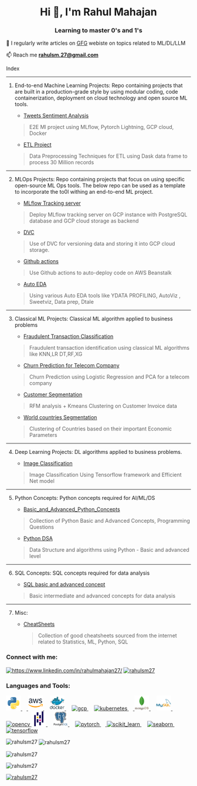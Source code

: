 <h1 align="center">Hi 👋, I'm Rahul Mahajan</h1>
<h3 align="center">Learning to master 0's and 1's</h3>

📝 I regularly write articles on [GFG](https://auth.geeksforgeeks.org/user/rahulsm27) webiste on topics related to ML/DL/LLM

 📫 Reach me **rahulsm.27@gmail.com**

Index

-------------------------------------------------------------------------------------------------------
1. End-to-end Machine Learning Projects: Repo containing projects that are built in a production-grade style by using modular coding, code containerization, deployment on cloud technology and open source ML tools.
    - <a href="https://github.com/rahulsm27/project_sentiment_analysis">  Tweets Sentiment Analysis </a>
    > E2E Ml project using MLflow, Pytorch Lightning, GCP cloud, Docker

    - <a href="https://github.com/rahulsm27/ETL_project"> ETL Project  </a>
    > Data Preprocessing Techniques for ETL using Dask data frame to process 30 Million records

-------------------------------------------------------------------------------------------------------
2. MLOps Projects: Repo containing projects that focus on using specific open-source ML Ops tools. The below repo can be used as a template to incorporate the to0l withing an end-to-end ML project.
   
   - <a href="https://github.com/rahulsm27/ML_GCP_DEPLOY"> MLflow Tracking server</a>
   > Deploy MLflow tracking server on GCP instance with PostgreSQL database and GCP cloud storage as backend
   
   - <a href="https://github.com/rahulsm27/project_dvc"> DVC  </a>
    > Use of DVC for versioning data and storing it into GCP cloud storage.

   - <a href="https://github.com/rahulsm27/GitHub_Actions "> Github actions  </a>
    > Use Github actions to auto-deploy code on AWS Beanstalk
    
    - <a href="https://github.com/rahulsm27/machine_learning/blob/main/AutoEDA%20updated.ipynb" > Auto EDA </a>
    > Using various Auto EDA tools like YDATA PROFILING, AutoViz , Sweetviz, Data prep, Dtale
-------------------------------------------------------------------------------------------------------
3. Classical ML Projects: Classical ML algorithm applied to business problems
    -   <a href="https://github.com/rahulsm27/Fraudulent_transaction_Classification"> Fraudulent Transaction Classification  </a>
     > Fraudulent transaction identification using classical ML algorithms like KNN,LR DT,RF,XG

    -   <a href="https://github.com/rahulsm27/Telecom_Case_Study"> Churn Prediction for Telecom Company  </a>
     > Churn Prediction using Logistic Regression and PCA for a telecom company

   - <a href="https://github.com/rahulsm27/Clustering_RFM"> Customer Segmentation  </a>
    > RFM analysis + Kmeans Clustering on Customer Invoice data

    - <a href="https://github.com/rahulsm27/Clustering_Countries"> World countries Segmentation </a>
    > Clustering of Countries based on their important Economic Parameters

-------------------------------------------------------------------------------------------------------
4. Deep Learning Projects: DL algorithms applied to business problems.

   - <a href="https://github.com/rahulsm27/Vehicle_Damage_Image_Classification"> Image Classification  </a>
   > Image Classification Using Tensorflow framework and Efficient Net model
   
------------------------------------------------------------------------------------------------------- 
5. Python Concepts:  Python concepts required for AI/ML/DS
   - <a href="Basic_and_Advanced_Python_Concepts">  Basic_and_Advanced_Python_Concepts </a>
   > Collection of Python Basic and Advanced Concepts, Programming Questions

   - <a href="https://github.com/rahulsm27/DSA"> Python DSA  </a>
    > Data Structure and algorithms using Python - Basic and advanced level
     
   
------------------------------------------------------------------------------------------------------- 
6. SQL Concepts: SQL concepts required for data analysis
   
   - <a href="SQLbasic intermediate and advanced concepts for data analysis"> SQL basic and advanced concept   </a>
   > Basic intermediate and advanced concepts for data analysis


------------------------------------------------------------------------------------------------------- 
7. Misc: 

   - <a href="https://github.com/rahulsm27/CheatSheets"> CheatSheets  </a>
     > Collection of good cheatsheets sourced from the internet related to Statistics, ML, Python, SQL
  

 
 
  



<h3 align="left">Connect with me:</h3>
<p align="left">
<a href="https://linkedin.com/in/https://www.linkedin.com/in/rahulmahajan27/" target="blank"><img align="center" src="https://raw.githubusercontent.com/rahuldkjain/github-profile-readme-generator/master/src/images/icons/Social/linked-in-alt.svg" alt="https://www.linkedin.com/in/rahulmahajan27/" height="30" width="40" /></a>
<a href="https://auth.geeksforgeeks.org/user/rahulsm27" target="blank"><img align="center" src="https://raw.githubusercontent.com/rahuldkjain/github-profile-readme-generator/master/src/images/icons/Social/geeks-for-geeks.svg" alt="rahulsm27" height="30" width="40" /></a>
</p>

<h3 align="left">Languages and Tools:</h3>
<p align="left"> <a href="https://www.python.org" target="_blank" rel="noreferrer"> <img src="https://raw.githubusercontent.com/devicons/devicon/master/icons/python/python-original.svg" alt="python" width="40" height="40"/> </a>&nbsp;  &nbsp;<a href="https://aws.amazon.com" target="_blank" rel="noreferrer"> <img src="https://raw.githubusercontent.com/devicons/devicon/master/icons/amazonwebservices/amazonwebservices-original-wordmark.svg" alt="aws" width="40" height="40"/> </a>  &nbsp;  &nbsp; <a href="https://www.docker.com/" target="_blank" rel="noreferrer"> <img src="https://raw.githubusercontent.com/devicons/devicon/master/icons/docker/docker-original-wordmark.svg" alt="docker" width="40" height="40"/> </a>&nbsp;  &nbsp; <a href="https://cloud.google.com" target="_blank" rel="noreferrer"> <img src="https://www.vectorlogo.zone/logos/google_cloud/google_cloud-icon.svg" alt="gcp" width="40" height="40"/> </a>&nbsp;  &nbsp; <a href="https://kubernetes.io" target="_blank" rel="noreferrer"> <img src="https://www.vectorlogo.zone/logos/kubernetes/kubernetes-icon.svg" alt="kubernetes" width="40" height="40"/> </a> &nbsp;  &nbsp;<a href="https://www.mongodb.com/" target="_blank" rel="noreferrer"> <img src="https://raw.githubusercontent.com/devicons/devicon/master/icons/mongodb/mongodb-original-wordmark.svg" alt="mongodb" width="40" height="40"/> </a>&nbsp;  &nbsp; <a href="https://www.mysql.com/" target="_blank" rel="noreferrer"> <img src="https://raw.githubusercontent.com/devicons/devicon/master/icons/mysql/mysql-original-wordmark.svg" alt="mysql" width="40" height="40"/> </a>&nbsp;  &nbsp; <a href="https://opencv.org/" target="_blank" rel="noreferrer"> <img src="https://www.vectorlogo.zone/logos/opencv/opencv-icon.svg" alt="opencv" width="40" height="40"/> </a> <a href="https://pandas.pydata.org/" target="_blank" rel="noreferrer"> <img src="https://raw.githubusercontent.com/devicons/devicon/2ae2a900d2f041da66e950e4d48052658d850630/icons/pandas/pandas-original.svg" alt="pandas" width="40" height="40"/> </a>&nbsp;  &nbsp; <a href="https://www.postgresql.org" target="_blank" rel="noreferrer"> <img src="https://raw.githubusercontent.com/devicons/devicon/master/icons/postgresql/postgresql-original-wordmark.svg" alt="postgresql" width="40" height="40"/> </a>&nbsp;  &nbsp;  <a href="https://pytorch.org/" target="_blank" rel="noreferrer"> <img src="https://www.vectorlogo.zone/logos/pytorch/pytorch-icon.svg" alt="pytorch" width="40" height="40"/> </a> &nbsp;  &nbsp;<a href="https://scikit-learn.org/" target="_blank" rel="noreferrer"> <img src="https://upload.wikimedia.org/wikipedia/commons/0/05/Scikit_learn_logo_small.svg" alt="scikit_learn" width="40" height="40"/> </a>&nbsp;  &nbsp; <a href="https://seaborn.pydata.org/" target="_blank" rel="noreferrer"> <img src="https://seaborn.pydata.org/_images/logo-mark-lightbg.svg" alt="seaborn" width="40" height="40"/> </a> &nbsp;  &nbsp;<a href="https://www.tensorflow.org" target="_blank" rel="noreferrer"> <img src="https://www.vectorlogo.zone/logos/tensorflow/tensorflow-icon.svg" alt="tensorflow" width="40" height="40"/> </a> </p>

<p><img align="left" src="https://github-readme-stats.vercel.app/api/top-langs?username=rahulsm27&show_icons=true&locale=en&layout=compact" alt="rahulsm27" /></p>

<p>&nbsp;<img align="center" src="https://github-readme-stats.vercel.app/api?username=rahulsm27&show_icons=true&locale=en" alt="rahulsm27" /></p>

<p><img align="center" src="https://github-readme-streak-stats.herokuapp.com/?user=rahulsm27&" alt="rahulsm27" /></p>

<p align="left"> <img src="https://komarev.com/ghpvc/?username=rahulsm27&label=Profile%20views&color=0e75b6&style=flat" alt="rahulsm27" /> </p>

<p align="left"> <a href="https://github.com/ryo-ma/github-profile-trophy"><img src="https://github-profile-trophy.vercel.app/?username=rahulsm27" alt="rahulsm27" /></a> </p>
